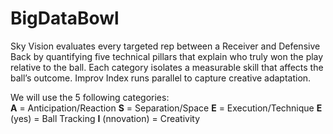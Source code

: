 # BigDataBowl

Sky Vision evaluates every targeted rep between a Receiver and Defensive Back by quantifying five technical pillars that explain who truly won the play relative to the ball.
Each category isolates a measurable skill that affects the ball’s outcome.
Improv Index runs parallel to capture creative adaptation.

We will use the 5 following categories:     
**A** = Anticipation/Reaction
**S** = Separation/Space
**E** = Execution/Technique
**E** (yes) = Ball Tracking
**I** (nnovation) = Creativity
